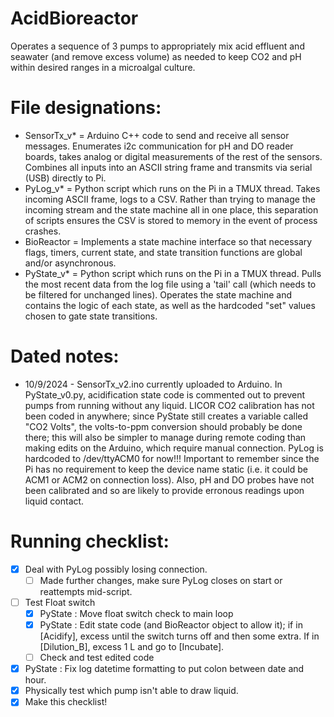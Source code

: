 # AcidBioreactor

Operates a sequence of 3 pumps to appropriately mix acid effluent and seawater (and remove excess volume) as needed to keep CO2 and pH within desired ranges in a microalgal culture.

# File designations:
+ SensorTx_v* = Arduino C++ code to send and receive all sensor messages. Enumerates i2c communication for pH and DO reader boards, takes analog or digital measurements of the rest of the sensors. Combines all inputs into an ASCII string frame and transmits via serial (USB) directly to Pi.
+ PyLog_v* = Python script which runs on the Pi in a TMUX thread. Takes incoming ASCII frame, logs to a CSV. Rather than trying to manage the incoming stream and the state machine all in one place, this separation of scripts ensures the CSV is stored to memory in the event of process crashes.
+ BioReactor = Implements a state machine interface so that necessary flags, timers, current state, and state transition functions are global and/or asynchronous.
+ PyState_v* = Python script which runs on the Pi in a TMUX thread. Pulls the most recent data from the log file using a 'tail' call (which needs to be filtered for unchanged lines). Operates the state machine and contains the logic of each state, as well as the hardcoded "set" values chosen to gate state transitions.

# Dated notes:
- 10/9/2024 - SensorTx_v2.ino currently uploaded to Arduino. In PyState_v0.py, acidification state code is commented out to prevent pumps from running without any liquid. LICOR CO2 calibration has not been coded in anywhere; since PyState still creates a variable called "CO2 Volts", the volts-to-ppm conversion should probably be done there; this will also be simpler to manage during remote coding than making edits on the Arduino, which require manual connection. PyLog is hardcoded to /dev/ttyACM0 for now!!! Important to remember since the Pi has no requirement to keep the device name static (i.e. it could be ACM1 or ACM2 on connection loss). Also, pH and DO probes have not been calibrated and so are likely to provide erronous readings upon liquid contact.

# Running checklist:
- [x] Deal with PyLog possibly losing connection.
    - [ ] Made further changes, make sure PyLog closes on start or reattempts mid-script.
- [ ] Test Float switch
    - [x] PyState : Move float switch check to main loop
    - [x] PyState : Edit state code (and BioReactor object to allow it); if in [Acidify], excess until the switch turns off and then some extra. If in [Dilution_B], excess 1 L and go to [Incubate].
    - [ ] Check and test edited code
- [x] PyState : Fix log datetime formatting to put colon between date and hour.
- [x] Physically test which pump isn't able to draw liquid.
- [x] Make this checklist!